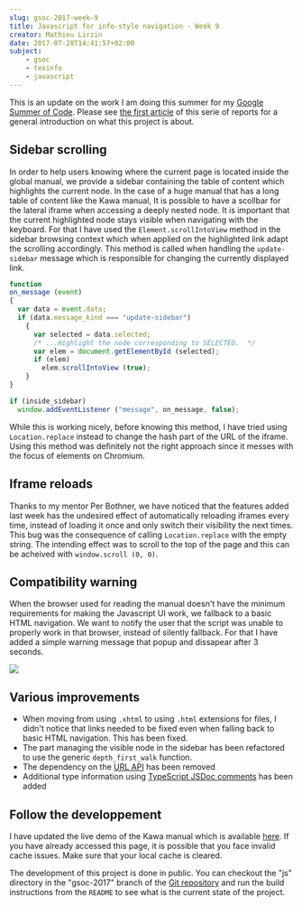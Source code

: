 ```yaml
---
slug: gsoc-2017-week-9
title: Javascript for info-style navigation - Week 9
creator: Mathieu Lirzin
date: 2017-07-28T14:41:57+02:00
subject:
    - gsoc
    - texinfo
    - javascript
---
```


This is an update on the work I am doing this summer for my [Google Summer of Code](https://summerofcode.withgoogle.com/projects/#6199074135998464).  Please see [the first article](http://mathieu.lirzin.emi.u-bordeaux.fr/2017/06/03/gsoc2017-1/) of this serie of reports for a general introduction on what this project is about.

## Sidebar scrolling

In order to help users knowing where the current page is located inside the global manual, we provide a sidebar containing the table of content which highlights the current node.  In the case of a huge manual that has a long table of content like the Kawa manual, It is possible to have a scollbar for the lateral iframe when accessing a deeply nested node.  It is important that the current highlighted node stays visible when navigating with the keyboard.  For that I have used the `Element.scrollIntoView` method in the sidebar browsing context which when applied on the highlighted link adapt the scrolling accordingly.
This method is called when handling the `update-sidebar` message which is responsible for changing the currently displayed link.

```js
function
on_message (event)
{
  var data = event.data;
  if (data.message_kind === "update-sidebar")
    {
      var selected = data.selected;
      /* ...Highlight the node corresponding to SELECTED.  */
      var elem = document.getElementById (selected);
      if (elem)
        elem.scrollIntoView (true);
    }
}

if (inside_sidebar)
  window.addEventListener ("message", on_message, false);
```

While this is working nicely, before knowing this method, I have tried using `Location.replace` instead to change the hash part of the URL of the iframe.  Using this method was definitely not the right approach since it messes with the focus of elements on Chromium.

## Iframe reloads

Thanks to my mentor Per Bothner, we have noticed that the features added last week has the undesired effect of automatically reloading iframes every time, instead of loading it once and only switch their visibility the next times.  This bug was the consequence of calling `Location.replace` with the empty string.  The intending effect was to scroll to the top of the page and this can be acheived with `window.scroll (0, 0)`.

## Compatibility warning

When the browser used for reading the manual doesn't have the minimum requirements for making the Javascript UI work, we fallback to a basic HTML navigation.  We want to notify the user that the script was unable to properly work in that browser, instead of silently fallback.  For that I have added a simple warning message that popup and dissapear after 3 seconds.

![](/images/compat-warn.png)

## Various improvements

* When moving from using `.xhtml` to using `.html` extensions for files, I didn't notice that links     needed to be fixed even when falling back to basic HTML navigation.  This has been fixed.
* The part managing the visible node in the sidebar has been refactored to use the generic `depth_first_walk` function.
* The dependency on the [URL API](https://developer.mozilla.org/en-US/docs/Web/API/URL) has been removed
* Additional type information using [TypeScript JSDoc comments](https://github.com/Microsoft/TypeScript/wiki/JsDoc-support-in-JavaScript) has been added

## Follow the developpement

I have updated the live demo of the Kawa manual which is available [here](https://www.gnu.org/software/texinfo/gsoc-2017-js-example/kawa).  If you have already accessed this page, it is possible that you face invalid cache issues.  Make sure that your local cache is cleared.

The development of this project is done in public.  You can checkout the "js" directory in the "gsoc-2017" branch of the [Git repository](https://git.savannah.gnu.org/git/texinfo.git) and run the build instructions from the `README` to see what is the current state of the project.
